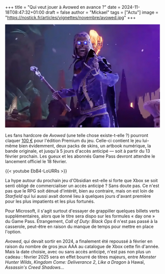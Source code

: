 +++
title = "Qui veut jouer à Avowed en avance ?"
date = 2024-11-18T08:47:32+01:00
draft = false
author = "Mickael"
tags = ["Actu"]
image = "https://nostick.fr/articles/vignettes/novembre/avowed.jpg"
+++

![Avowed](avowed.jpg "")

Les fans hardcore de *Avowed* (une telle chose existe-t-elle ?) pourront claquer [100 €](https://www.xbox.com/fr-FR/games/store/edition-premium-davowed/9NFHQ2719J83/0017) pour l'édition Premium du jeu. Celle-ci contient le jeu lui-même bien évidemment, deux packs de skins, un artbook numérique, la bande originale, et jusqu'à 5 jours d'accès anticipé — soit à partir du 13 février prochain. Les gueux et les abonnés Game Pass devront attendre le lancement officiel le 18 février.

{{< youtube EbB4-LoURRs >}} 

La hype autour du prochain jeu d'Obsidian est-elle si forte que Xbox se soit senti obligé de commercialiser un accès anticipé ? Sans doute pas. Ce n'est pas que le RPG soit dénué d'intérêt, bien au contraire, mais on est loin de *Starfield* qui lui aussi avait donné lieu à quelques jours d'avant première pour les plus impatients et les plus fortunés.

Pour Microsoft, il s'agit surtout d'essayer de grappiller quelques billets verts supplémentaires, alors que le titre sera dispo sur les formules « day one » du Game Pass. Étrangement, *Call of Duty: Black Ops 6* n'est pas passé à la casserole, peut-être en raison du manque de temps pour mettre en place l'option.

*Avowed*, qui devait sortir en 2024, a finalement été repoussé à février en raison du nombre de gros jeux AAA au catalogue de Xbox cette fin d'année. Mais la date choisie, avec ou sans accès anticipé, n'est pas non plus un cadeau : février 2025 sera en effet bourré de titres majeurs, entre *Monster Hunter Wilds*, *Kingdom Come: Deliverance 2*, *Like a Dragon* à Hawaï, *Assassin's Creed Shadows*…